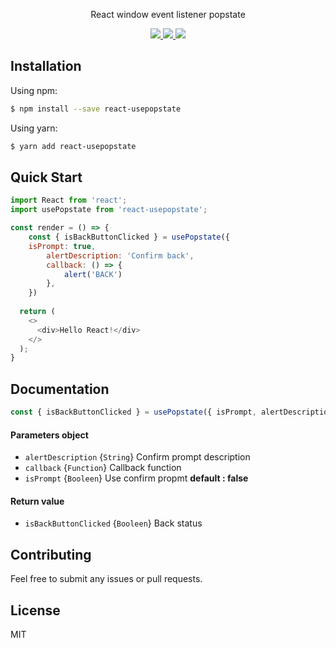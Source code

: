 <p align="center">React window event listener popstate</p>
<p align="center">
    <a href="https://circleci.com/gh/thinnakrit/react-usepopstate">
        <img src="https://circleci.com/gh/thinnakrit/react-usepopstate.svg?style=svg" />
    </a>
    <a href="https://coveralls.io/github/thinnakrit/react-usepopstate?branch=master">
        <img src="https://coveralls.io/repos/github/thinnakrit/react-usepopstate/badge.svg?branch=master" />
    </a>
    <a href="https://www.npmjs.com/package/react-usepopstate">
        <img src="https://img.shields.io/npm/v/react-usepopstate.svg" />
    </a>
</p>

## Installation
Using npm:

```sh
$ npm install --save react-usepopstate
```

Using yarn:

```sh
$ yarn add react-usepopstate
```

## Quick Start
```javascript
import React from 'react';
import usePopstate from 'react-usepopstate';

const render = () => {
  	const { isBackButtonClicked } = usePopstate({
    isPrompt: true,
		alertDescription: 'Confirm back',
		callback: () => {
			alert('BACK')
		},
	})
 
  return (
    <>
      <div>Hello React!</div>
    </>
  );
}
```

## Documentation
```javascript
const { isBackButtonClicked } = usePopstate({ isPrompt, alertDescription, callback })
```

#### Parameters object
* `alertDescription` {`String`} Confirm prompt description
* `callback` {`Function`} Callback function
* `isPrompt` {`Booleen`} Use confirm propmt **default : false**

#### Return value
* `isBackButtonClicked` {`Booleen`} Back status

## Contributing
Feel free to submit any issues or pull requests.

## License
MIT

